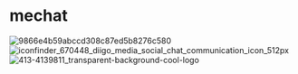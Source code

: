 # mechat
![9866e4b59abccd308c87ed5b8276c580](https://user-images.githubusercontent.com/85731867/121652133-f64d8200-cab8-11eb-9edd-ffddd6726ade.jpg)
![iconfinder_670448_diigo_media_social_chat_communication_icon_512px](https://user-images.githubusercontent.com/85731867/121888465-a7605080-cd35-11eb-8b24-4fc657235304.png)
![413-4139811_transparent-background-cool-logo](https://user-images.githubusercontent.com/85731867/134846711-483dfb38-f070-46c1-bb72-a6c4e0a8976a.png)
